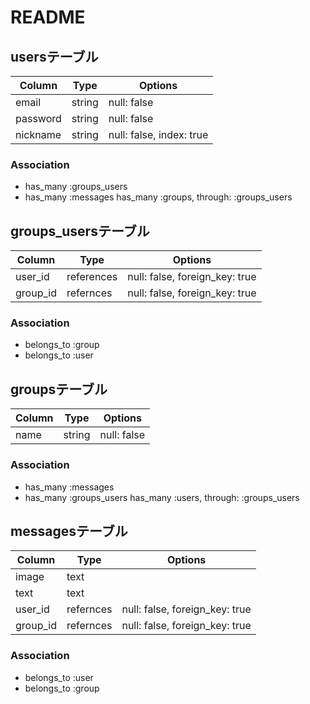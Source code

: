# README

## usersテーブル

|Column|Type|Options|
|------|----|-------|
|email|string|null: false|
|password|string|null: false|
|nickname|string|null: false, index: true|

### Association
- has_many :groups_users
- has_many :messages
  has_many :groups, through: :groups_users

## groups_usersテーブル

|Column|Type|Options|
|------|----|-------|
|user_id|references|null: false, foreign_key: true|
|group_id|refernces|null: false, foreign_key: true|
### Association
- belongs_to :group
- belongs_to :user


## groupsテーブル

|Column|Type|Options|
|------|----|-------|
|name|string|null: false|
### Association
- has_many :messages
- has_many :groups_users
  has_many :users, through: :groups_users

## messagesテーブル

|Column|Type|Options|
|------|----|-------|
|image|text||
|text|text||
|user_id|refernces|null: false, foreign_key: true|
|group_id|refernces|null: false, foreign_key: true|
### Association
- belongs_to :user
- belongs_to :group
